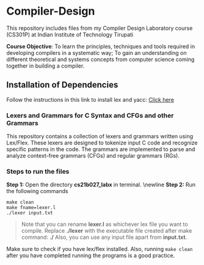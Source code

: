 # Compiler-Design

This repository includes files from my Compiler Design Laboratory course (CS301P) at Indian Institute of Technology Tirupati

**Course Objective**: To learn the principles, techniques and tools required in developing compilers in a systematic way; To gain an understanding on different theoretical and systems concepts from computer science coming together in building a compiler.

## Installation of Dependencies
Follow the instructions in this link to install lex and yacc: [Click here](https://faculty.ksu.edu.sa/sites/default/files/lex_and_yacc_installation.pdf)

### Lexers and Grammars for C Syntax and CFGs and other Grammars
This repository contains a collection of lexers and grammars written using Lex/Flex. These lexers are designed to tokenize input C code and recognize specific patterns in the code. The grammars are implemented to parse and analyze context-free grammars (CFGs) and regular grammars (RGs).


### Steps to run the files

**Step 1:** Open the directory **cs21b027_labx** in terminal. \newline
**Step 2:** Run the following commands

```
make clean
make fname=lexer.l
./lexer input.txt
```

> Note that you can rename **lexer.l** as whichever lex file you want to compile.
> Replace **./lexer** with the executable file created after make command: **./<filename>**
> Also, you can use any input file apart from **input.txt**.


Make sure to check if you have lex/flex installed. Also, running `make clean` after you have completed running the programs is a good practice. 
